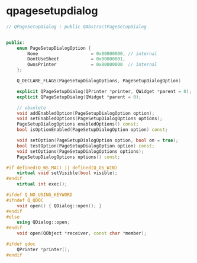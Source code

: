 <!-- qpagesetupdialog.md --- 
;; 
;; Description: 
;; Author: Hongyi Wu(吴鸿毅)
;; Email: wuhongyi@qq.com 
;; Created: 日 12月 24 13:11:36 2017 (+0800)
;; Last-Updated: 日 12月 24 13:12:42 2017 (+0800)
;;           By: Hongyi Wu(吴鸿毅)
;;     Update #: 1
;; URL: http://wuhongyi.cn -->

# qpagesetupdialog


```cpp
// QPageSetupDialog : public QAbstractPageSetupDialog


public:
    enum PageSetupDialogOption {
        None                    = 0x00000000, // internal
        DontUseSheet            = 0x00000001,
        OwnsPrinter             = 0x80000000  // internal
    };

    Q_DECLARE_FLAGS(PageSetupDialogOptions, PageSetupDialogOption)

    explicit QPageSetupDialog(QPrinter *printer, QWidget *parent = 0);
    explicit QPageSetupDialog(QWidget *parent = 0);

    // obsolete
    void addEnabledOption(PageSetupDialogOption option);
    void setEnabledOptions(PageSetupDialogOptions options);
    PageSetupDialogOptions enabledOptions() const;
    bool isOptionEnabled(PageSetupDialogOption option) const;

    void setOption(PageSetupDialogOption option, bool on = true);
    bool testOption(PageSetupDialogOption option) const;
    void setOptions(PageSetupDialogOptions options);
    PageSetupDialogOptions options() const;

#if defined(Q_WS_MAC) || defined(Q_OS_WIN)
    virtual void setVisible(bool visible);
#endif
    virtual int exec();

#ifdef Q_NO_USING_KEYWORD
#ifndef Q_QDOC
    void open() { QDialog::open(); }
#endif
#else
    using QDialog::open;
#endif
    void open(QObject *receiver, const char *member);

#ifdef qdoc
    QPrinter *printer();
#endif
```

<!-- qpagesetupdialog.md ends here -->
